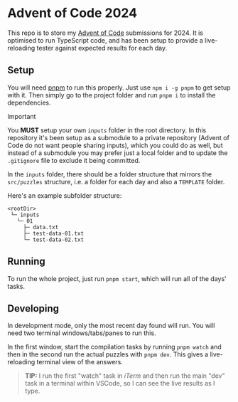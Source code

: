# Advent of Code 2024

This repo is to store my [Advent of Code](https://adventofcode.com/) submissions for 2024. It is optimised to run TypeScript code, and has been setup to provide a live-reloading tester against expected results for each day.

## Setup

You will need [pnpm](https://pnpm.io/) to run this properly. Just use `npm i -g pnpm` to get setup with it. Then simply go to the project folder and run `pnpm i` to install the dependencies.

> [!IMPORTANT]
> You **MUST** setup your own `inputs` folder in the root directory. In this repository it's been setup as a submodule to a private repository (Advent of Code do not want people sharing inputs), which you could do as well, but instead of a submodule you may prefer just a local folder and to update the `.gitignore` file to exclude it being committed.
>
> In the `inputs` folder, there should be a folder structure that mirrors the `src/puzzles` structure, i.e. a folder for each day and also a `TEMPLATE` folder.
>
> Here's an example subfolder structure:
> ```
> <rootDir>
>  └─ inputs
>    └─ 01
>      ├─ data.txt
>      ├─ test-data-01.txt
>      └─ test-data-02.txt
> ```

## Running

To run the whole project, just run `pnpm start`, which will run all of the days' tasks.

## Developing

In development mode, only the most recent day found will run. You will need two terminal windows/tabs/panes to run this.

In the first window, start the compilation tasks by running `pnpm watch` and then in the second run the actual puzzles with `pnpm dev`. This gives a live-reloading terminal view of the answers.

> **TIP:** I run the first "watch" task in _iTerm_ and then run the main "dev" task in a terminal within VSCode, so I can see the live results as I type.

